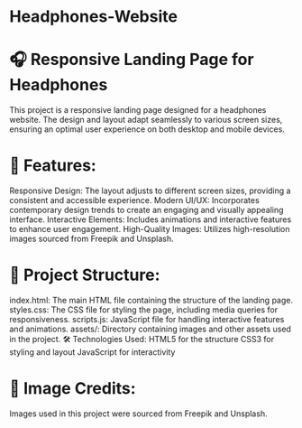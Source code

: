 # Headphones-Website

# 🎧 Responsive Landing Page for Headphones
This project is a responsive landing page designed for a headphones website. The design and layout adapt seamlessly to various screen sizes, ensuring an optimal user experience on both desktop and mobile devices.

# 📌 Features:
Responsive Design: The layout adjusts to different screen sizes, providing a consistent and accessible experience.
Modern UI/UX: Incorporates contemporary design trends to create an engaging and visually appealing interface.
Interactive Elements: Includes animations and interactive features to enhance user engagement.
High-Quality Images: Utilizes high-resolution images sourced from Freepik and Unsplash.
# 📂 Project Structure:
index.html: The main HTML file containing the structure of the landing page.
styles.css: The CSS file for styling the page, including media queries for responsiveness.
scripts.js: JavaScript file for handling interactive features and animations.
assets/: Directory containing images and other assets used in the project.
🛠️ Technologies Used:
HTML5 for the structure
CSS3 for styling and layout
JavaScript for interactivity
# 📸 Image Credits:
Images used in this project were sourced from Freepik and Unsplash.

